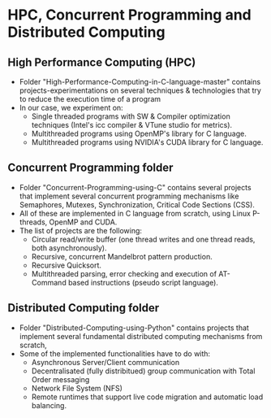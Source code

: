 # HPC, Concurrent Programming and Distributed Computing 


## High Performance Computing (HPC) ##
* Folder "High-Performance-Computing-in-C-language-master" contains projects-experimentations on several techniques \& technologies that try to reduce the execution time of a program
* In our case, we experiment on:
    - Single threaded programs with SW \& Compiler optimization techniques (Intel's icc compiler \& VTune studio for metrics).
    - Multithreaded programs using OpenMP's library for C language.
    - Multithreaded programs using NVIDIA's CUDA library for C language.


## Concurrent Programming folder ##
* Folder "Concurrent-Programming-using-C" contains several projects that implement several concurrent programming mechanisms like Semaphores, Mutexes, Synchronization, Critical Code Sections (CSS).
* All of these are implemented in C language from scratch, using Linux P-threads, OpenMP and CUDA.
* The list of projects are the following:
    - Circular read/write buffer (one thread writes and one thread reads, both asynchronously).
    - Recursive, concurrent Mandelbrot pattern production.
    - Recursive Quicksort.
    - Multithreaded parsing, error checking and execution of AT-Command based instructions (pseudo script language).

## Distributed Computing folder ##
* Folder "Distributed-Computing-using-Python" contains projects that implement several fundamental distributed computing mechanisms from scratch,
* Some of the implemented functionalities have to do with:
    - Asynchronous Server/Client communication
    - Decentralisated (fully distribitued) group communication with Total Order messaging
    - Network File System (NFS)
    - Remote runtimes that support live code migration and automatic load balancing.

 


